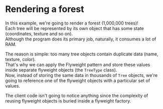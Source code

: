 # Rendering a forest

In this example, we're going to render a forest (1,000,000 trees)! \
Each tree will be represented by its own object that has some state (coordinates, texture and so on). \
Although the program does its primary job, naturally, it consumes a lot of RAM.

The reason is simple: too many tree objects contain duplicate data (name, texture, color). \
That's why we can apply the Flyweight pattern and store these values inside separate flyweight objects (the `TreeType` class). \
Now, instead of storing the same data in thousands of `Tree` objects, we're going to reference one of the flyweight objects with a particular set of values.

The client code isn't going to notice anything since the complexity of reusing flyweight objects is buried inside a flyweight factory.
